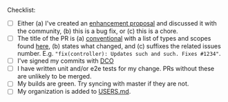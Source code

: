 Checklist:

* [ ] Either (a) I've created an [enhancement proposal](https://github.com/argoproj/argo-rollouts/issues/new/choose) and discussed it with the community, (b) this is a bug fix, or (c) this is a chore.
* [ ] The title of the PR is (a) [conventional](https://www.conventionalcommits.org/en/v1.0.0/) with a list of types and scopes found [here](https://github.com/argoproj/argo-rollouts/blob/master/.github/workflows/pr-title-check.yml), (b) states what changed, and (c) suffixes the related issues number. E.g. `"fix(controller): Updates such and such. Fixes #1234"`.  
* [ ] I've signed my commits with [DCO](https://github.com/argoproj/argoproj)
* [ ] I have written unit and/or e2e tests for my change. PRs without these are unlikely to be merged.
* [ ] My builds are green. Try syncing with master if they are not. 
* [ ] My organization is added to [USERS.md](https://github.com/argoproj/argo-rollouts/blob/master/USERS.md).